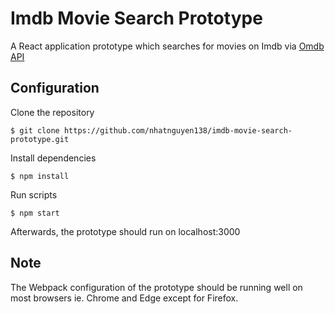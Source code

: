 # Imdb Movie Search Prototype

A React application prototype which searches for movies on Imdb via [Omdb API](https://www.omdbapi.com/)

## Configuration

Clone the repository

```
$ git clone https://github.com/nhatnguyen138/imdb-movie-search-prototype.git
```

Install dependencies

```
$ npm install
```

Run scripts

```
$ npm start
```

Afterwards, the prototype should run on localhost:3000

## Note

The Webpack configuration of the prototype should be running well on most browsers ie. Chrome and Edge except for Firefox.
